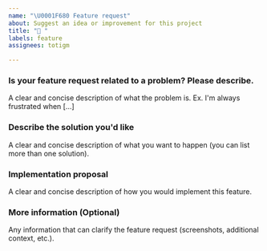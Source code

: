 ```yaml
---
name: "\U0001F680 Feature request"
about: Suggest an idea or improvement for this project
title: "🚀 "
labels: feature
assignees: totigm

---
```


### Is your feature request related to a problem? Please describe.
A clear and concise description of what the problem is. Ex. I'm always frustrated when [...]

### Describe the solution you'd like
A clear and concise description of what you want to happen (you can list more than one solution).

### Implementation proposal
A clear and concise description of how you would implement this feature.

### More information (Optional)
Any information that can clarify the feature request (screenshots, additional context, etc.).
